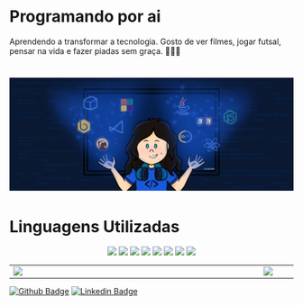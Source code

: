 #  Programando por ai
Aprendendo a transformar  a tecnologia.
Gosto de  ver filmes, jogar futsal, pensar na vida e fazer piadas sem graça. 👩🏻‍💻

<h1 align="center">
  <img src ="./arte.jpg">
</h1>

# Linguagens Utilizadas
<p align="center">
    <img src="https://img.shields.io/badge/typescript%20-%23007ACC.svg?&style=for-the-badge&logo=typescript&logoColor=white"/>
    <img src="https://img.shields.io/badge/javascript%20-%23323330.svg?&style=for-the-badge&logo=javascript&logoColor=%23F7DF1E"/>
    <img src="https://img.shields.io/badge/html5%20-%23E34F26.svg?&style=for-the-badge&logo=html5&logoColor=white"/>
    <img src="https://img.shields.io/badge/css3%20-%231572B6.svg?&style=for-the-badge&logo=css3&logoColor=white"/>
    <img src="https://img.shields.io/badge/git%20-%23F05033.svg?&style=for-the-badge&logo=git&logoColor=white"/>
    <img src="https://img.shields.io/badge/github%20-%23121011.svg?&style=for-the-badge&logo=github&logoColor=white"/>
    <img src="https://img.shields.io/badge/react%20-%2320232a.svg?&style=for-the-badge&logo=react&logoColor=%2361DAFB"/>
    <img src="https://img.shields.io/badge/node.js%20-%2343853D.svg?&style=for-the-badge&logo=node.js&logoColor=white"/>
</p>

<center>
<table>
    <tr>
        <td><img width="430px" align="left" src="https://github-readme-stats.vercel.app/api/top-langs/?username=Ibsiany&hide=html&layout=compact&theme=buefy" /></td>
        <td><img width="495px" align="left" src="https://github-readme-stats.vercel.app/api?username=Ibsiany&theme=buefy"/></td>
    </tr>   
</table>
</center>

[![Github Badge](https://img.shields.io/badge/-Github-000?style=flat-square&logo=Github&logoColor=white&link=https://github.com/Ibsiany)](https://github.com/Ibsiany)
[![Linkedin Badge](https://img.shields.io/badge/-LinkedIn-blue?style=flat-square&logo=Linkedin&logoColor=white&link=https://www.linkedin.com/in/ibsiany/)](https://www.linkedin.com/in/ibsiany/)

<!--
**Ibsiany/Ibsiany** is a ✨ _special_ ✨ repository because its `README.md` (this file) appears on your GitHub profile.


